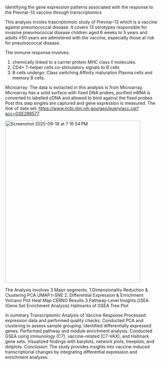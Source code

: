 Identifying the gene expression patterns associated with the response to the Prevnar-13 vaccine through transcriptomics					

This analysis involes trascriptomoic study of Prevnar-13 which is a vaccine against pneumococcal disease.
It covers 13 serotypes responsible for invasive pneumococcal disease
children aged 6 weeks to 5 years  and adults ≥50 years are admistered with the vaccine, especially those at risk for pneumococcal disease.


The immune response involves:
1. chemically linked to a carrier protein MHC class II molecules.
2. CD4+ T-helper cells co-stimulatory signals to B cells
3. B cells undergo:
      Class switching
      Affinity maturation
      Plasma cells and memory B cells.
   
Microarray:
The data is extracted in this analysis is from Microarray.
Microarray has a solid surface with fixed DNA probes, purified mRNA is converted to labelled cDNA and allowed to bind against the fixed probes.
Post this step singles are captured and gene expression is measured.
The liink of data set:  https://www.ncbi.nlm.nih.gov/geo/query/acc.cgi?acc=GSE298577

<img width="439" height="526" alt="Screenshot 2025-09-18 at 7 16 54 PM" src="https://github.com/user-attachments/assets/63694fa8-44a5-4f3e-b902-9e7078dc4fdc" />

The Analysis involves 3 Major segments.
1.Dimensionality Reduction & Clustering
            PCA
            UMAP
            t-SNE
2. Differential Expression & Enrichment
            Volcano Plot
            Heat Map
            CERNO Results
3.Pathway-Level Insights
            GSEA (Gene Set Enrichment Analysis)
            Hallmarks of GSEA
            Tree Plot


In summary
Transcriptomic Analysis of Vaccine Response
Processed expression data and performed quality checks.
Conducted PCA and clustering to assess sample grouping.
Identified differentially expressed genes.
Performed pathway and module enrichment analysis.
Conducted GSEA using immunology (C7), vaccine-related (C7-VAX), and Hallmark gene sets.
Visualized findings with barplots, network plots, treeplots, and dotplots.
Conclusion: The study provides insights into vaccine-induced transcriptional changes by integrating differential expression and enrichment analyses.
